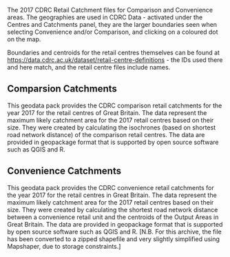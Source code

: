 The 2017 CDRC Retail Catchment files for Comparison and Convenience areas. The geographies are used in CDRC Data - activated under the Centres and Catchments panel, they are the larger boundaries seen when selecting Convenience and/or Comparison, and clicking on a coloured dot on the map.

Boundaries and centroids for the retail centres themselves can be found at https://data.cdrc.ac.uk/dataset/retail-centre-definitions - the IDs used there and here match, and the retail centre files include names.

## Comparsion Catchments

This geodata pack provides the CDRC comparison retail catchments for the year 2017 for the retail centres of Great Britain. The data represent the maximum likely catchment area for the 2017 retail centres based on their size. They were created by calculating the isochrones (based on shortest road network distance) of the comparison retail centres. The data are provided in geopackage format that is supported by open source software such as QGIS and R.                                 

## Convenience Catchments

This geodata pack provides the CDRC convenience retail catchments for the year 2017 for the retail centres in Great Britain. The data represent the maximum likely catchment area for the 2017 retail centres based on their size. They were created by calculating the shortest road network distance between a convenience retail unit and the centroids of the Output Areas in Great Britain. The data are provided in geopackage format that is supported by open source software such as QGIS and R. [N.B. For this archive, the file has been converted to a zipped shapefile and very slightly simplified using Mapshaper, due to storage constraints.]
